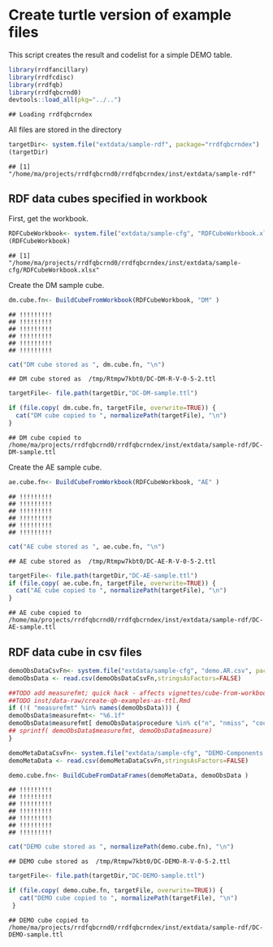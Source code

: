 Create turtle version of example files
======================================

This script creates the result and codelist for a simple DEMO table.

``` r
library(rrdfancillary)
library(rrdfcdisc)
library(rrdfqb)
library(rrdfqbcrnd0)
devtools::load_all(pkg="../..")
```

    ## Loading rrdfqbcrndex

All files are stored in the directory

``` r
targetDir<- system.file("extdata/sample-rdf", package="rrdfqbcrndex")
(targetDir)
```

    ## [1] "/home/ma/projects/rrdfqbcrnd0/rrdfqbcrndex/inst/extdata/sample-rdf"

RDF data cubes specified in workbook
------------------------------------

First, get the workbook.

``` r
RDFCubeWorkbook<- system.file("extdata/sample-cfg", "RDFCubeWorkbook.xlsx", package="rrdfqbcrndex")
(RDFCubeWorkbook)
```

    ## [1] "/home/ma/projects/rrdfqbcrnd0/rrdfqbcrndex/inst/extdata/sample-cfg/RDFCubeWorkbook.xlsx"

Create the DM sample cube.

``` r
dm.cube.fn<- BuildCubeFromWorkbook(RDFCubeWorkbook, "DM" )
```

    ## !!!!!!!!!
    ## !!!!!!!!!
    ## !!!!!!!!!
    ## !!!!!!!!!
    ## !!!!!!!!!
    ## !!!!!!!!!

``` r
cat("DM cube stored as ", dm.cube.fn, "\n")
```

    ## DM cube stored as  /tmp/Rtmpw7kbt0/DC-DM-R-V-0-5-2.ttl

``` r
targetFile<- file.path(targetDir,"DC-DM-sample.ttl")

if (file.copy( dm.cube.fn, targetFile, overwrite=TRUE)) {
  cat("DM cube copied to ", normalizePath(targetFile), "\n")
}
```

    ## DM cube copied to  /home/ma/projects/rrdfqbcrnd0/rrdfqbcrndex/inst/extdata/sample-rdf/DC-DM-sample.ttl

Create the AE sample cube.

``` r
ae.cube.fn<- BuildCubeFromWorkbook(RDFCubeWorkbook, "AE" )
```

    ## !!!!!!!!!
    ## !!!!!!!!!
    ## !!!!!!!!!
    ## !!!!!!!!!
    ## !!!!!!!!!
    ## !!!!!!!!!

``` r
cat("AE cube stored as ", ae.cube.fn, "\n")
```

    ## AE cube stored as  /tmp/Rtmpw7kbt0/DC-AE-R-V-0-5-2.ttl

``` r
targetFile<- file.path(targetDir,"DC-AE-sample.ttl")
if (file.copy( ae.cube.fn, targetFile, overwrite=TRUE)) {
  cat("AE cube copied to ", normalizePath(targetFile), "\n")
}
```

    ## AE cube copied to  /home/ma/projects/rrdfqbcrnd0/rrdfqbcrndex/inst/extdata/sample-rdf/DC-AE-sample.ttl

RDF data cube in csv files
--------------------------

``` r
demoObsDataCsvFn<- system.file("extdata/sample-cfg", "demo.AR.csv", package="rrdfqbcrndex")
demoObsData <- read.csv(demoObsDataCsvFn,stringsAsFactors=FALSE)

##TODO add measurefmt; quick hack - affects vignettes/cube-from-workbook.Rmd and
##TODO inst/data-raw/create-qb-examples-as-ttl.Rmd
if (!( "measurefmt" %in% names(demoObsData))) {
demoObsData$measurefmt<- "%6.1f"
demoObsData$measurefmt[ demoObsData$procedure %in% c("n", "nmiss", "count") ]<- "%6.0f"
## sprintf( demoObsData$measurefmt, demoObsData$measure)
}

demoMetaDataCsvFn<- system.file("extdata/sample-cfg", "DEMO-Components.csv", package="rrdfqbcrndex")
demoMetaData <- read.csv(demoMetaDataCsvFn,stringsAsFactors=FALSE)

demo.cube.fn<- BuildCubeFromDataFrames(demoMetaData, demoObsData )
```

    ## !!!!!!!!!
    ## !!!!!!!!!
    ## !!!!!!!!!
    ## !!!!!!!!!
    ## !!!!!!!!!
    ## !!!!!!!!!
    ## !!!!!!!!!

``` r
cat("DEMO cube stored as ", normalizePath(demo.cube.fn), "\n")
```

    ## DEMO cube stored as  /tmp/Rtmpw7kbt0/DC-DEMO-R-V-0-5-2.ttl

``` r
targetFile<- file.path(targetDir,"DC-DEMO-sample.ttl")

if (file.copy( demo.cube.fn, targetFile, overwrite=TRUE)) {
   cat("DEMO cube copied to ", normalizePath(targetFile), "\n")
 }
```

    ## DEMO cube copied to  /home/ma/projects/rrdfqbcrnd0/rrdfqbcrndex/inst/extdata/sample-rdf/DC-DEMO-sample.ttl
